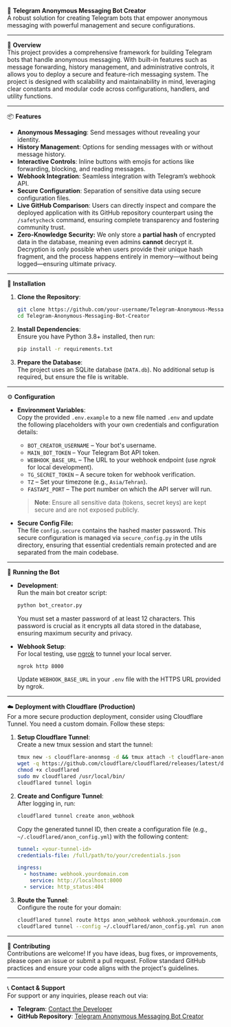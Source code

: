🤖 **Telegram Anonymous Messaging Bot Creator**  
A robust solution for creating Telegram bots that empower anonymous messaging with powerful management and secure configurations.

---

🌟 **Overview**  
This project provides a comprehensive framework for building Telegram bots that handle anonymous messaging. With built-in features such as message forwarding, history management, and administrative controls, it allows you to deploy a secure and feature-rich messaging system. The project is designed with scalability and maintainability in mind, leveraging clear constants and modular code across configurations, handlers, and utility functions.

---

📦 **Features**  
- **Anonymous Messaging**: Send messages without revealing your identity.  
- **History Management**: Options for sending messages with or without message history.  
- **Interactive Controls**: Inline buttons with emojis for actions like forwarding, blocking, and reading messages.  
- **Webhook Integration**: Seamless integration with Telegram’s webhook API.  
- **Secure Configuration**: Separation of sensitive data using secure configuration files.  
- **Live GitHub Comparison**:
Users can directly inspect and compare the deployed application with its GitHub repository counterpart using the `/safetycheck` command, ensuring complete transparency and fostering community trust.
- **Zero-Knowledge Security:** We only store a **partial hash** of encrypted data in the database, meaning even admins **cannot** decrypt it. Decryption is only possible when users provide their unique hash fragment, and the process happens entirely in memory—without being logged—ensuring ultimate privacy.

---

🚀 **Installation**  
1. **Clone the Repository**:  
   ```bash
   git clone https://github.com/your-username/Telegram-Anonymous-Messaging-Bot-Creator.git
   cd Telegram-Anonymous-Messaging-Bot-Creator
   ```
2. **Install Dependencies**:  
   Ensure you have Python 3.8+ installed, then run:  
   ```bash
   pip install -r requirements.txt
   ```
3. **Prepare the Database**:  
   The project uses an SQLite database (`DATA.db`). No additional setup is required, but ensure the file is writable.

---

⚙️ **Configuration**  
- **Environment Variables**:  
  Copy the provided `.env.example` to a new file named `.env` and update the following placeholders with your own credentials and configuration details:
  - `BOT_CREATOR_USERNAME` – Your bot's username.  
  - `MAIN_BOT_TOKEN` – Your Telegram Bot API token.  
  - `WEBHOOK_BASE_URL` – The URL to your webhook endpoint (use _ngrok_ for local development).  
  - `TG_SECRET_TOKEN` – A secure token for webhook verification.  
  - `TZ` – Set your timezone (e.g., `Asia/Tehran`).  
  - `FASTAPI_PORT` – The port number on which the API server will run.
  
  > **Note**: Ensure all sensitive data (tokens, secret keys) are kept secure and are not exposed publicly.

- **Secure Config File:**  
  The file `config.secure` contains the hashed master password. This secure configuration is managed via `secure_config.py` in the utils directory, ensuring that essential credentials remain protected and are separated from the main codebase.

---

🔧 **Running the Bot**  
- **Development**:  
  Run the main bot creator script:  
  ```bash
  python bot_creator.py
  ```
  You must set a master password of at least 12 characters. This password is crucial as it encrypts all data stored in the database, ensuring maximum security and privacy.

- **Webhook Setup**:  
  For local testing, use [ngrok](https://ngrok.com/) to tunnel your local server.  
  ```bash
  ngrok http 8000
  ```
  Update `WEBHOOK_BASE_URL` in your `.env` file with the HTTPS URL provided by ngrok.

---

☁️ **Deployment with Cloudflare (Production)**  
For a more secure production deployment, consider using Cloudflare Tunnel. You need a custom domain.
Follow these steps:

1. **Setup Cloudflare Tunnel**:  
   Create a new tmux session and start the tunnel:
   ```bash
   tmux new -s cloudflare-anonmsg -d && tmux attach -t cloudflare-anonmsg
   wget -q https://github.com/cloudflare/cloudflared/releases/latest/download/cloudflared-linux-amd64 -O cloudflared
   chmod +x cloudflared
   sudo mv cloudflared /usr/local/bin/
   cloudflared tunnel login
   ```
2. **Create and Configure Tunnel**:  
   After logging in, run:
   ```bash
   cloudflared tunnel create anon_webhook
   ```
   Copy the generated tunnel ID, then create a configuration file (e.g., `~/.cloudflared/anon_config.yml`) with the following content:
   ```yaml
   tunnel: <your-tunnel-id>
   credentials-file: /full/path/to/your/credentials.json

   ingress:
     - hostname: webhook.yourdomain.com
       service: http://localhost:8000
     - service: http_status:404
   ```
3. **Route the Tunnel**:  
   Configure the route for your domain:
   ```bash
   cloudflared tunnel route https anon_webhook webhook.yourdomain.com
   cloudflared tunnel --config ~/.cloudflared/anon_config.yml run anon_webhook
   ```

---

🤝 **Contributing**  
Contributions are welcome! If you have ideas, bug fixes, or improvements, please open an issue or submit a pull request. Follow standard GitHub practices and ensure your code aligns with the project's guidelines.

---

📞 **Contact & Support**  
For support or any inquiries, please reach out via:  
- **Telegram**: [Contact the Developer](https://t.me/ContactHydraBot)  
- **GitHub Repository**: [Telegram Anonymous Messaging Bot Creator](https://github.com/411A/Telegram-Anonymous-Messaging-Bot-Creator)
